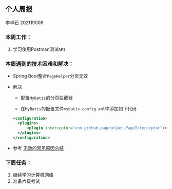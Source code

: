 ## 个人周报

李卓石 202119006

### 本周工作：

1. 学习使用Postman测试`API`

### 本周遇到的技术困难和解决：

- Spring Boot整合`PageHelper`分页无效

- 解决

  - 配置`MyBatis`的分页拦截器

  - 在`MyBatis`的配置文件`mybatis-config.xml`中添加如下代码

  ```xml
  <configuration> 
  	<plugins>
  		<plugin interceptor="com.github.pagehelper.PageInterceptor"/>
  	</plugins>
  </configuration>
  ```

- 参考
[无效的常见原因总结](https://blog.csdn.net/lntanjialiang521/article/details/118297793)

### 下周任务：

1. 继续学习计算机网络
2. 准备六级考试

